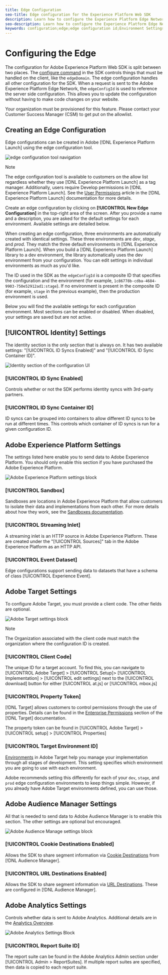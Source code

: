 ```yaml
---
title: Edge Configuration
seo-title: Edge configuration for the Experience Platform Web SDK
description: Learn how to configure the Experience Platform Edge Network. 
seo-description: Learn how to configure the Experience Platform Edge Network. 
keywords: configuration;edge;edge configuration id;Environment Settings;edgeConfigId;identity;id sync enabled;ID Sync Container ID;Sandbox;Streaming Inlet;Event Dataset;target;client code;Property Token;Target Environment ID;Cookie Destinations;url Destinations;Analytics Settings Blockreport suite id;
---
```


# Configuring the Edge

The configuration for Adobe Experience Platform Web SDK is split between two places. The [configure command](configuring-the-sdk.md) in the SDK controls things that must be handled on the client, like the `edgeDomain`. The edge configuration handles all other configuration for the SDK. When a request is sent to the Adobe Experience Platform Edge Network, the `edgeConfigId` is used to reference the server side configuration. This allows you to update the configuration without having to make code changes on your website. 

Your organization must be provisioned for this feature. Please contact your Customer Success Manager (CSM) to get put on the allowlist.

## Creating an Edge Configuration

Edge configurations can be created in Adobe [!DNL Experience Platform Launch] using the edge configuration tool.

![edge configuration tool navigation](../../assets/edge_configuration_nav.png)

>[!NOTE]
>
>The edge configuration tool is available to customers on the allow list regardless whether they use [!DNL Experience Platform Launch] as a tag manager. Additionally, users require Develop permissions in [!DNL Experience Platform Launch]. See the [User Permissions](https://docs.adobe.com/content/help/en/launch/using/reference/admin/user-permissions.html) article in the [!DNL Experience Platform Launch] documentation for more details.

Create an edge configuration by clicking on **[!UICONTROL New Edge Configuration]** in the top-right area of the screen. After you provide a name and a description, you are asked for the default settings for each environment. Available settings are detailed below.

When creating an edge configuration, three environments are automatically created with identical settings. These three environments are *dev*, *stage*, and *prod*. They match the three default environments in [!DNL Experience Platform Launch]. When you build a [!DNL Experience Platform Launch] library to a dev environment, the library automatically uses the dev environment from your configuration. You can edit settings in individual environments as much as you'd like.

The ID used in the SDK as the `edgeConfigId` is a composite ID that specifies the configuration and the environment (for example, `1c86778b-cdba-4684-9903-750e52912ad1:stage`). If no environment is present in the composite ID (for example, `stage` in the previous example), then the production environment is used.

Below you will find the available settings for each configuration environment. Most sections can be enabled or disabled. When disabled, your settings are saved but are not active.

## [!UICONTROL Identity] Settings

The identity section is the only section that is always on. It has two available settings: "[!UICONTROL ID Syncs Enabled]" and "[!UICONTROL ID Sync Container ID]".

![Identity section of the configuration UI](../../assets/edge_configuration_identity.png)

### [!UICONTROL ID Sync Enabled]

Controls whether or not the SDK performs identity syncs with 3rd-party partners.

### [!UICONTROL ID Sync Container ID]

ID syncs can be grouped into containers to allow different ID syncs to be run at different times. This controls which container of ID syncs is run for a given configuration ID.

## Adobe Experience Platform Settings

The settings listed here enable you to send data to Adobe Experience Platform. You should only enable this section if you have purchased the Adobe Experience Platform.

![Adobe Experience Platform settings block](../../assets/edge_configuration_aep.png)

### [!UICONTROL Sandbox]

Sandboxes are locations in Adobe Experience Platform that allow customers to isolate their data and implementations from each other. For more details about how they work, see the [Sandboxes documentation](../../sandboxes/home.md).

### [!UICONTROL Streaming Inlet]

A streaming inlet is an HTTP source in Adobe Experience Platform. These are created under the "[!UICONTROL Sources]" tab in the Adobe Experience Platform as an HTTP API.

### [!UICONTROL Event Dataset]

Edge configurations support sending data to datasets that have a schema of class [!UICONTROL Experience Event].

## Adobe Target Settings

To configure Adobe Target, you must provide a client code. The other fields are optional.

![Adobe Target settings block](../../assets/edge_configuration_target.png)

>[!NOTE]
>
>The Organization associated with the client code must match the organization where the configuration ID is created.

### [!UICONTROL Client Code]

The unique ID for a target account. To find this, you can navigate to [!UICONTROL Adobe Target] > [!UICONTROL Setup]> [!UICONTROL Implementation] > [!UICONTROL edit settings] next to the [!UICONTROL download] button for either [!UICONTROL at.js] or [!UICONTROL mbox.js]

### [!UICONTROL Property Token]

[!DNL Target] allows customers to control permissions through the use of properties. Details can be found in the [Enterprise Permissions](https://docs.adobe.com/content/help/en/target/using/administer/manage-users/enterprise/properties-overview.html) section of the [!DNL Target] documentation.

The property token can be found in [!UICONTROL Adobe Target] > [!UICONTROL setup] > [!UICONTROL Properties]

### [!UICONTROL Target Environment ID]

[Environments](https://docs.adobe.com/content/help/en/target/using/administer/hosts.html) in Adobe Target help you manage your implementation through all stages of development. This setting specifies which environment you are going to use with each environment.

Adobe recommends setting this differently for each of your `dev`, `stage`, and `prod` edge configuration environments to keep things simple. However, if you already have Adobe Target environments defined, you can use those.

## Adobe Audience Manager Settings

All that is needed to send data to Adobe Audience Manager is to enable this section. The other settings are optional but encouraged.

![Adobe Audience Manage settings block](../../assets/edge_configuration_aam.png)

### [!UICONTROL Cookie Destinations Enabled]

Allows the SDK to share segment information via [Cookie Destinations](https://docs.adobe.com/content/help/en/audience-manager/user-guide/features/destinations/custom-destinations/create-cookie-destination.html) from [!DNL Audience Manager].

### [!UICONTROL URL Destinations Enabled]

Allows the SDK to share segment information via [URL Destinations](https://docs.adobe.com/content/help/en/audience-manager/user-guide/features/destinations/custom-destinations/create-url-destination.html). These are configured in [!DNL Audience Manager].

## Adobe Analytics Settings

Controls whether data is sent to Adobe Analytics. Additional details are in the [Analytics Overview](../data-collection/adobe-analytics/analytics-overview.md).

![Adobe Analytics Settings Block](../../assets/edge_configuration_aa.png)

### [!UICONTROL Report Suite ID]

The report suite can be found in the Adobe Analytics Admin section under [!UICONTROL Admin > ReportSuites]. If multiple report suites are specified, then data is copied to each report suite.

